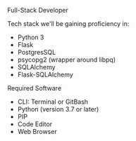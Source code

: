 Full-Stack Developer

Tech stack we'll be gaining proficiency in:

* Python 3
* Flask
* PostgresSQL
* psycopg2 (wrapper around libpq)
* SQLAlchemy
* Flask-SQLAlchemy

Required Software

* CLI: Terminal or GitBash
* Python (version 3.7 or later)
* PIP
* Code Editor
* Web Browser


